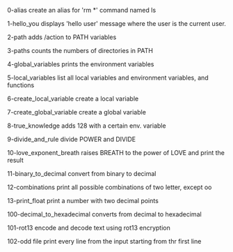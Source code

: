 0-alias create an alias for 'rm *' command named ls

1-hello_you displays  'hello user' message where the user is the current user.

2-path adds /action to PATH variables

3-paths counts the numbers of directories in PATH

4-global_variables prints the environment variables

5-local_variables list all local variables and environment variables, and functions

6-create_local_variable create a local variable

7-create_global_variable create a global variable

8-true_knowledge adds 128 with a certain env. variable

9-divide_and_rule divide POWER and DIVIDE 
 
10-love_exponent_breath raises BREATH to the power of LOVE and print the result

11-binary_to_decimal convert from binary to decimal

12-combinations print all possible combinations of two letter, except oo

13-print_float print a number with two decimal points

100-decimal_to_hexadecimal converts from decimal to hexadecimal

101-rot13 encode and decode text using rot13 encryption

102-odd file print every line from the input starting from thr first line

